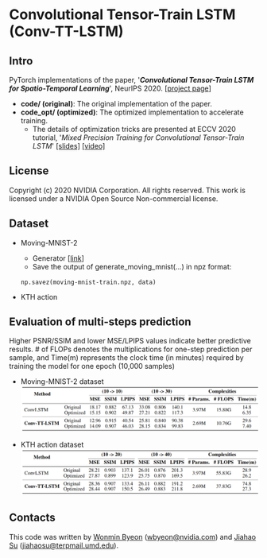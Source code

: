 # Convolutional Tensor-Train LSTM (Conv-TT-LSTM)

## Intro
PyTorch implementations of the paper, '***Convolutional Tensor-Train LSTM for Spatio-Temporal Learning***', NeurIPS 2020. [[project page](https://sites.google.com/nvidia.com/conv-tt-lstm)]

- **code/ (original)**: The original implementation of the paper. 
- **code_opt/ (optimized)**: The optimized implementation to accelerate training.
    - The details of optimization tricks are presented at ECCV 2020 tutorial, '*Mixed Precision Training for Convolutional Tensor-Train LSTM*' [[slides]](https://nvlabs.github.io/eccv2020-mixed-precision-tutorial/files/wonmin_byeon-mixed-precision-training-for-convolutional-tensor-train-lstm.pdf) [[video]](https://www.youtube.com/watch?v=1XuD-ozHTLY&feature=youtu.be)

## License 
Copyright (c) 2020 NVIDIA Corporation. All rights reserved. This work is licensed under a NVIDIA Open Source Non-commercial license.

## Dataset
- Moving-MNIST-2 
    - Generator [[link](https://github.com/jthsieh/DDPAE-video-prediction/blob/master/data/moving_mnist.py)]
    - Save the output of generate_moving_mnist(...) in npz format:
    ```
    np.savez(moving-mnist-train.npz, data)
    ```

- KTH action

## Evaluation of multi-steps prediction
Higher PSNR/SSIM and lower MSE/LPIPS values indicate better predictive results. \# of FLOPs denotes the multiplications for one-step prediction per sample, and Time(m) represents the clock time (in minutes) required by training the model for one epoch (10,000 samples)

- Moving-MNIST-2 dataset
![](./images/mnist_table.png)

- KTH action dataset
![](./images/kth_table.png)

## Contacts
This code was written by [Wonmin Byeon](https://github.com/wonmin-byeon) \(wbyeon@nvidia.com\) and [Jiahao Su](https://github.com/jiahaosu) \(jiahaosu@terpmail.umd.edu\).
